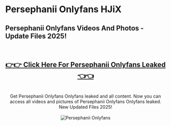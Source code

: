 # Persephanii Onlyfans HJiX

<h2>Persephanii Onlyfans Videos And Photos - Update Files 2025!</h2>
<br>
<div align="center">
<h2><a href="https://213.232.235.80/live/video.php?q=persephanii-onlyfans" rel="nofollow">👉👉 Click Here For Persephanii Onlyfans Leaked 👈👈</a></h2>

<br>
Get Persephanii Onlyfans Onlyfans leaked and all content. Now you can access all videos and pictures of Persephanii Onlyfans Onlyfans leaked. New Updated Files 2025!
<br>
<br>
<a href="https://213.232.235.80/live/video.php?q=persephanii-onlyfans" rel="nofollow" data-target="animated-image.originalLink"><img src="https://i.imgur.com/dJHk4Zq.gif" alt="Persephanii Onlyfans" style="max-width: 100%; display: inline-block;" data-target="animated-image.originalImage"></a>
</div>
<br>